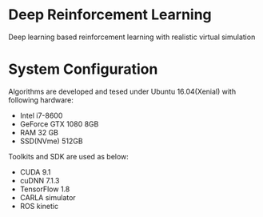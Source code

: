 # Deep Reinforcement Learning
Deep learning based reinforcement learning with realistic virtual simulation

# System Configuration
Algorithms are developed and tesed under Ubuntu 16.04(Xenial) with following hardware:
 - Intel i7-8600
 - GeForce GTX 1080 8GB
 - RAM 32 GB
 - SSD(NVme) 512GB
  
Toolkits and SDK are used as below:
 - CUDA 9.1
 - cuDNN 7.1.3
 - TensorFlow 1.8
 - CARLA simulator
 - ROS kinetic
